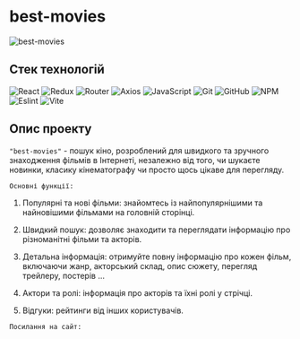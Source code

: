 # best-movies

![best-movies](./assets/mov-finder2.png)

## Стек технологій

![React](https://img.shields.io/badge/React-20232A?style=for-the-badge&logo=react&logoColor=61DAFB)
![Redux](https://img.shields.io/badge/Redux-593D88?style=for-the-badge&logo=redux&logoColor=white)
![Router](https://img.shields.io/badge/React_Router-CA4245?style=for-the-badge&logo=react-router&logoColor=white)
![Axios](https://img.shields.io/badge/axios-671ddf?&style=for-the-badge&logo=axios&logoColor=white)
![JavaScript](https://img.shields.io/badge/javascript-%23323330.svg?style=for-the-badge&logo=javascript&logoColor=%23F7DF1E)
![Git](https://img.shields.io/badge/git-%23F05033.svg?style=for-the-badge&logo=git&logoColor=white)
![GitHub](https://img.shields.io/badge/github-%23121011.svg?style=for-the-badge&logo=github&logoColor=white)
![NPM](https://img.shields.io/badge/NPM-%23000000.svg?style=for-the-badge&logo=npm&logoColor=white)
![Eslint](https://img.shields.io/badge/eslint-3A33D1?style=for-the-badge&logo=eslint&logoColor=white)
![Vite](https://img.shields.io/badge/Vite-B73BFE?style=for-the-badge&logo=vite&logoColor=FFD62E)

## Опис проекту

`"best-movies"` - пошук кіно, розроблений для швидкого та зручного знаходження фільмів в Інтернеті,
незалежно від того, чи шукаєте новинки, класику кінематографу чи просто щось цікаве для перегляду.

`Основні функції:`

1. Популярні та нові фільми: знайомтесь із найпопулярнішими та найновішими фільмами на головній
   сторінці.

2. Швидкий пошук: дозволяє знаходити та переглядати інформацію про різноманітні фільми та акторів.

3. Детальна інформація: отримуйте повну інформацію про кожен фільм, включаючи жанр, акторський
   склад, опис сюжету, перегляд трейлеру, постерів ...

4. Актори та ролі: інформація про акторів та їхні ролі у стрічці.

5. Відгуки: рейтинги від інших користувачів.

`Посилання на сайт:`
